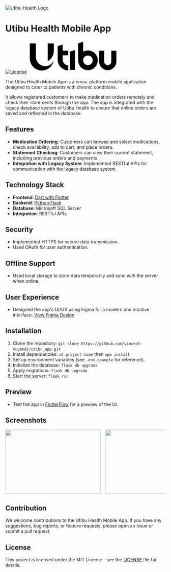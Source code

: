 ![Utibu Health Logo](logo.png)

# Utibu Health Mobile App

[![License](https://img.shields.io/badge/License-MIT-blue.svg)](https://opensource.org/licenses/MIT)
![Utibu Health Logo](./frontend/assets/utibu_logo.png)

The Utibu Health Mobile App is a cross-platform mobile application designed to cater to patients with chronic conditions. 

It allows registered customers to make medication orders remotely and check their statements through the app. The app is integrated with the legacy database system of Utibu Health to ensure that online orders are saved and reflected in the database.

## Features

- **Medication Ordering**: Customers can browse and select medications, check availability, add to cart, and place orders.
- **Statement Checking**: Customers can view their current statement, including previous orders and payments.
- **Integration with Legacy System**: Implemented RESTful APIs for communication with the legacy database system.

## Technology Stack

- **Frontend**: [Dart with Flutter](./frontend/README.md)
- **Backend**: [Python Flask](./backend/README.md)
- **Database**: Microsoft SQL Server
- **Integration**: RESTful APIs

## Security
- Implemented HTTPS for secure data transmission.
- Used OAuth for user authentication.

## Offline Support
- Used local storage to store data temporarily and sync with the server when online.

## User Experience

- Designed the app's UI/UX using Figma for a modern and intuitive interface. [View Figma Design](https://www.figma.com/file/T3O1OcGZROQuEuv4vzN9j4/utibu_app-UI?type=design&node-id=0%3A1&mode=design&t=0BaARpRbt3rAcWiR-1)

## Installation

1. Clone the repository: `git clone https://github.com/vincent-mugendi/utibu_app.git`
2. Install dependencies: `cd project-name` then `npm install`
3. Set up environment variables (see `.env.example` for reference).
4. Initialize the database: `flask db upgrade`
5. Apply migrations: `flask db upgrade`
6. Start the server: `flask run`

## Preview

- Test the app in [FlutterFlow](link-to-flutterflow-app) for a preview of the UI.

## Screenshots

<div style="overflow-x: auto; white-space: nowrap;">
    <img src="image1.png" style="display: inline-block; width: 300px; height: 200px; margin-right: 10px;">
    <img src="image2.png" style="display: inline-block; width: 300px; height: 200px; margin-right: 10px;">
    <img src="image3.png" style="display: inline-block; width: 300px; height: 200px; margin-right: 10px;">
</div>

## Contribution

We welcome contributions to the Utibu Health Mobile App. If you have any suggestions, bug reports, or feature requests, please open an issue or submit a pull request.

## License

This project is licensed under the MIT License - see the [LICENSE](https://opensource.org/licenses/MIT) file for details.

